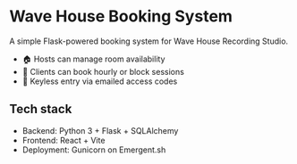 # Wave House Booking System

A simple Flask-powered booking system for Wave House Recording Studio.
- 🏠 Hosts can manage room availability  
- 📅 Clients can book hourly or block sessions  
- 🔐 Keyless entry via emailed access codes  

## Tech stack
- Backend: Python 3 + Flask + SQLAlchemy  
- Frontend: React + Vite  
- Deployment: Gunicorn on Emergent.sh  

